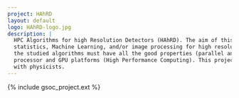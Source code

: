 ```yaml
---
project: HAhRD
layout: default
logo: HAhRD-logo.jpg
description: |
  HPC Algorithms for high Resolution Detectors (HAhRD). The aim of this project is to investigate new methods based on 
  statistics, Machine Learning, and/or image processing for high resolution detectors of sub-detectors in HEP. In addition, 
  the studied algorithms must have all the good properties (parallel and vectorized) to run efficiently on extensible 
  processor and GPU platforms (High Performance Computing). This project will be achieved with a strong collaboration 
  with physicists.
---
```


{% include gsoc_project.ext %}
